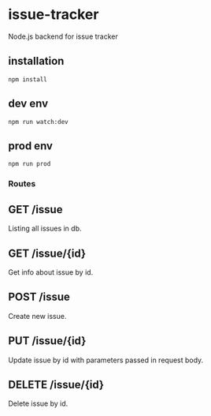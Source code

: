 # issue-tracker
Node.js backend for issue tracker

## installation
``` npm install ```

## dev env
``` npm run watch:dev ```

## prod env
``` npm run prod ```

### Routes

## GET /issue
Listing all issues in db.

## GET /issue/{id}
Get info about issue by id.

## POST /issue
Create new issue.

## PUT /issue/{id}
Update issue by id with parameters passed in request body.

## DELETE /issue/{id}
Delete issue by id.
